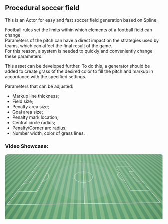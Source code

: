 ﻿## Procedural soccer field

This is an Actor for easy and fast soccer field generation based on Spline.  

Football rules set the limits within which elements of a football field can change.  
Parameters of the pitch can have a direct impact on the strategies used by teams, which can affect the final result of the game.   
For this reason, a system is needed to quickly and conveniently change these parameters.

This asset can be developed further. To do this, a  generator should be added to  create grass of the desired color to 
fill the pitch  and markup in accordance with the specified settings.

Parameters that can be adjusted:
- Markup line thickness;
- Field size;
- Penalty area size;
- Goal area size;
- Penalty mark location;
- Central circle radius;
- Penalty/Corner arc radius;
- Number width, color of grass lines.

### Video Showcase:

[![video](doc/field_preview.png)](https://youtu.be/L0349VzNk0U)
